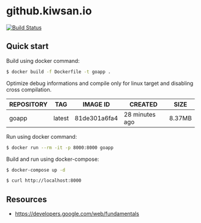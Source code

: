 # github.kiwsan.io

[![Build Status](https://travis-ci.org/kiwsan/io.svg?branch=master)](https://travis-ci.org/kiwsan/io)

## Quick start

Build using docker command:

```bash
$ docker build -f Dockerfile -t goapp . 
```

Optimize debug informations and compile only for linux target and disabling cross compilation.

| REPOSITORY | TAG | IMAGE ID | CREATED | SIZE | 
|--|--|--|--|--|
| goapp | latest | 81de301a6fa4 | 28 minutes ago | 8.37MB | 

Run using docker command:

```bash
$ docker run --rm -it -p 8000:8000 goapp
```

Build and run using docker-compose:

```bash
$ docker-compose up -d
```

```bash
$ curl http://localhost:8000
```

## Resources
- https://developers.google.com/web/fundamentals

